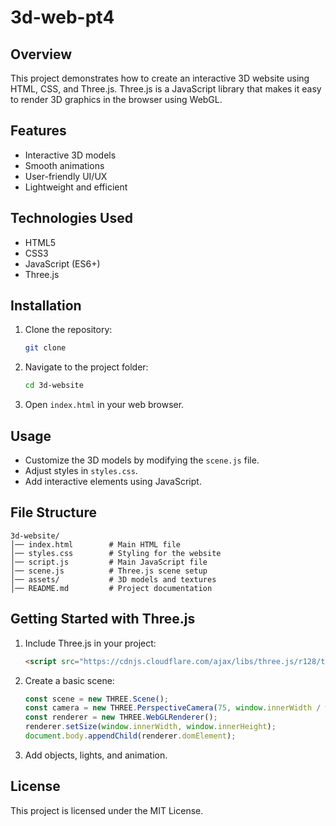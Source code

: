 # 3d-web-pt4

## Overview
This project demonstrates how to create an interactive 3D website using HTML, CSS, and Three.js. Three.js is a JavaScript library that makes it easy to render 3D graphics in the browser using WebGL.

## Features
- Interactive 3D models
- Smooth animations
- User-friendly UI/UX
- Lightweight and efficient

## Technologies Used
- HTML5
- CSS3
- JavaScript (ES6+)
- Three.js

## Installation
1. Clone the repository:
   ```sh
   git clone 
   ```
2. Navigate to the project folder:
   ```sh
   cd 3d-website
   ```
3. Open `index.html` in your web browser.

## Usage
- Customize the 3D models by modifying the `scene.js` file.
- Adjust styles in `styles.css`.
- Add interactive elements using JavaScript.

## File Structure
```
3d-website/
│── index.html        # Main HTML file
│── styles.css        # Styling for the website
│── script.js         # Main JavaScript file
│── scene.js          # Three.js scene setup
│── assets/           # 3D models and textures
│── README.md         # Project documentation
```

## Getting Started with Three.js
1. Include Three.js in your project:
   ```html
   <script src="https://cdnjs.cloudflare.com/ajax/libs/three.js/r128/three.min.js"></script>
   ```
2. Create a basic scene:
   ```js
   const scene = new THREE.Scene();
   const camera = new THREE.PerspectiveCamera(75, window.innerWidth / window.innerHeight, 0.1, 1000);
   const renderer = new THREE.WebGLRenderer();
   renderer.setSize(window.innerWidth, window.innerHeight);
   document.body.appendChild(renderer.domElement);
   ```
3. Add objects, lights, and animation.

## License
This project is licensed under the MIT License.

